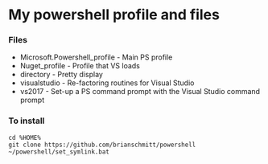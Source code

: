 # My powershell profile and files

### Files
* Microsoft.Powershell_profile - Main PS profile
* Nuget_profile - Profile that VS loads
* directory - Pretty display
* visualstudio - Re-factoring routines for Visual Studio
* vs2017 - Set-up a PS command prompt with the Visual Studio command prompt


### To install
```shell
cd %HOME%
git clone https://github.com/brianschmitt/powershell
~/powershell/set_symlink.bat
```